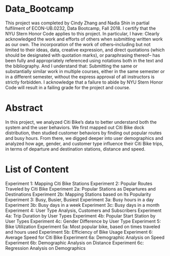 # Data_Bootcamp
This project was completed by Cindy Zhang and Nadia Shin in partial fulfilment of ECON-UB.0232, Data Bootcamp, Fall 2018. I certify that the NYU Stern Honor Code applies to this project. In particular, I have: Clearly acknowledged the work and efforts of others when submitting written work as our own. The incorporation of the work of others–including but not limited to their ideas, data, creative expression, and direct quotations (which should be designated with quotation marks), or paraphrasing thereof– has been fully and appropriately referenced using notations both in the text and the bibliography. And I understand that: Submitting the same or substantially similar work in multiple courses, either in the same semester or in a different semester, without the express approval of all instructors is strictly forbidden. I acknowledge that a failure to abide by NYU Stern Honor Code will result in a failing grade for the project and course.
# Abstract
In this project, we analyzed Citi Bike’s data to better understand both the system and the user behaviors. We first mapped out Citi Bike dock distribution, then studied customer behaviors by finding out popular routes and busy hours. From there, we digged deeper into user demographics and analyzed how age, gender, and customer type influence their Citi Bike trips, in terms of departure and destination stations, distance and speed. 
# List of Content
Experiment 1: Mapping Citi Bike Stations
Experiment 2: Popular Routes Traveled by Citi Bike
  Experiment 2a: Popular Stations as Departures and Destinations
  Experiment 2b: Mapping Stations based on Its Popularity
Experiment 3: Busy, Busier, Busiest
  Experiment 3a: Busy hours in a day
  Experiment 3b: Busy days in a week
  Experiment 3c: Busy days in a month
Experiment 4: User Type Analysis, Customers and Subscribers
  Experiment 4a: Trip Duration by User Types
  Experiment 4b: Popular Start Station by User Types
  Experiment 4c: Gender Difference by User Type
Experiment 5: Bike Utilization
  Experiment 5a: Most popular bike, based on times traveled and hours used
  Experiment 5b: Efficiency of Bike Usage
Experiment 6: Average Speed for Citi Bike
  Experiment 6a: Demographic Analysis on Speed
  Experiment 6b: Demographic Analysis on Distance
  Experiment 6c: Regression Analysis on Demographics
